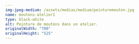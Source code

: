 ```yaml
---
img-jpeg-medium: /assets/medias/medium/peinturemouton.jpg
name: moutons-atelier1
type: black-white
alt: Peinture de moutons dans un atelier.
originalWidth: "700"
originalHeight: "525"
---
```

